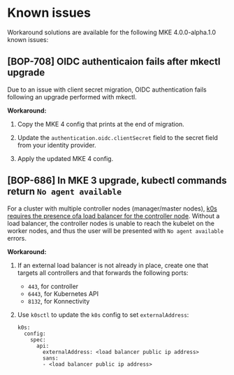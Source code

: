# Known issues

Workaround solutions are available for the following MKE 4.0.0-alpha.1.0 known
issues:

## [BOP-708] OIDC authenticaion fails after mkectl upgrade

Due to an issue with client secret migration, OIDC authentication fails
following an upgrade performed with mkectl.

**Workaround:**

1. Copy the MKE 4 config that prints at the end of migration.

2. Update the ``authentication.oidc.clientSecret`` field to the secret field
   from your identity provider.

3. Apply the updated MKE 4 config.

## [BOP-686] In MKE 3 upgrade, kubectl commands return ``No agent available``

For a cluster with multiple controller nodes (manager/master nodes), [k0s
requires the presence ofa load balancer for the controller
node](https://docs.k0sproject.io/head/high-availability/ ). Without a load
balancer, the controller nodes is unable to reach the kubelet on the worker
nodes, and thus the user will be presented with ``No agent available`` errors.

**Workaround:**

1. If an external load balancer is not already in place, create one that
   targets all controllers and that forwards the following ports:

   - `443`, for controller
   - `6443`, for Kubernetes API
   - `8132`, for Konnectivity

2. Use `k0sctl` to update the `k0s` config to set `externalAddress`:

   ```
   k0s:
     config:
       spec:
         api:
           externalAddress: <load balancer public ip address>
           sans:
           - <load balancer public ip address>
   ```
